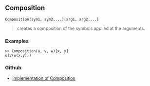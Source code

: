 ## Composition

```
Composition(sym1, sym2,...)[arg1, arg2,...]
```

> creates a composition of the symbols applied at the arguments.


### Examples

```
>> Composition(u, v, w)[x, y]
u(v(w(x,y)))
```

### Github

* [Implementation of Composition](https://github.com/axkr/symja_android_library/blob/master/symja_android_library/matheclipse-core/src/main/java/org/matheclipse/core/builtin/ListFunctions.java#L1508) 
